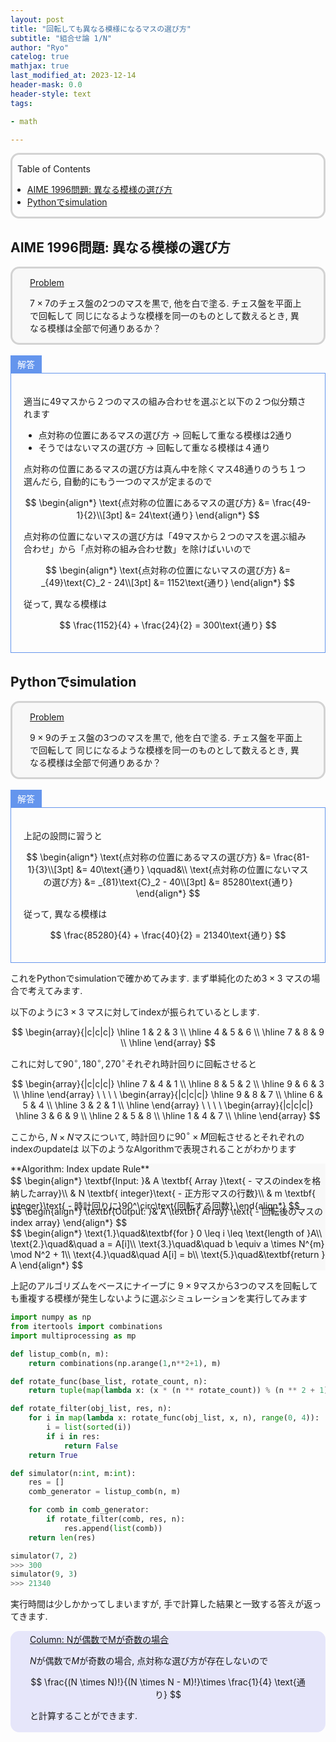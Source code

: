 ```yaml
---
layout: post
title: "回転しても異なる模様になるマスの選び方"
subtitle: "組合せ論 1/N"
author: "Ryo"
catelog: true
mathjax: true
last_modified_at: 2023-12-14
header-mask: 0.0
header-style: text
tags:

- math

---
```


<div style='border-radius: 1em; border-style:solid; border-color:#D3D3D3; background-color:#F8F8F8 margin-bottom:0px !important'>

<p class="h4">&nbsp;&nbsp;Table of Contents</p>

<!-- START doctoc generated TOC please keep comment here to allow auto update -->
<!-- DON'T EDIT THIS SECTION, INSTEAD RE-RUN doctoc TO UPDATE -->

- [AIME 1996問題: 異なる模様の選び方](#aime-1996%E5%95%8F%E9%A1%8C-%E7%95%B0%E3%81%AA%E3%82%8B%E6%A8%A1%E6%A7%98%E3%81%AE%E9%81%B8%E3%81%B3%E6%96%B9)
- [Pythonでsimulation](#python%E3%81%A7simulation)

<!-- END doctoc generated TOC please keep comment here to allow auto update -->

</div>

## AIME 1996問題: 異なる模様の選び方

<div style='padding-left: 2em; padding-right: 2em; border-radius: 1em; border-style:solid; border-color:#D3D3D3; background-color:#F8F8F8'>
<p class="h4"><ins>Problem</ins></p>

$7 \times 7$のチェス盤の2つのマスを黒で, 他を白で塗る. チェス盤を平面上で回転して
同じになるような模様を同一のものとして数えるとき, 異なる模様は全部で何通りあるか？

</div>

<br>


<div style="display: inline-block; background: #6495ED;; border: 1px solid #6495ED; padding: 3px 10px;color:#FFFFFF"><span >解答</span>
</div>

<div style="border: 1px solid #6495ED; font-size: 100%; padding: 20px;">

適当に49マスから２つのマスの組み合わせを選ぶと以下の２つ似分類されます

- 点対称の位置にあるマスの選び方 → 回転して重なる模様は2通り
- そうではないマスの選び方 → 回転して重なる模様は４通り

点対称の位置にあるマスの選び方は真ん中を除くマス48通りのうち１つ選んだら, 自動的にもう一つのマスが定まるので

<div class="math display" style="overflow: auto">
$$
\begin{align*}
\text{点対称の位置にあるマスの選び方} &= \frac{49-1}{2}\\[3pt]
                                 &= 24\text{通り}
\end{align*}
$$
</div>

点対称の位置にないマスの選び方は「49マスから２つのマスを選ぶ組み合わせ」から「点対称の組み合わせ数」を除けばいいので

<div class="math display" style="overflow: auto">
$$
\begin{align*}
\text{点対称の位置にないマスの選び方} &= _{49}\text{C}_2 - 24\\[3pt]
                                 &= 1152\text{通り}
\end{align*}
$$
</div>

従って, 異なる模様は

$$
\frac{1152}{4} + \frac{24}{2} = 300\text{通り}
$$

</div>

## Pythonでsimulation

<div style='padding-left: 2em; padding-right: 2em; border-radius: 1em; border-style:solid; border-color:#D3D3D3; background-color:#F8F8F8'>
<p class="h4"><ins>Problem</ins></p>

$9 \times 9$のチェス盤の3つのマスを黒で, 他を白で塗る. チェス盤を平面上で回転して
同じになるような模様を同一のものとして数えるとき, 異なる模様は全部で何通りあるか？

</div>

<br>

<div style="display: inline-block; background: #6495ED;; border: 1px solid #6495ED; padding: 3px 10px;color:#FFFFFF"><span >解答</span>
</div>

<div style="border: 1px solid #6495ED; font-size: 100%; padding: 20px;">

上記の設問に習うと

<div class="math display" style="overflow: auto">
$$
\begin{align*}
\text{点対称の位置にあるマスの選び方} &= \frac{81-1}{3}\\[3pt]
                                 &= 40\text{通り}
\qquad&\\
\text{点対称の位置にないマスの選び方} &= _{81}\text{C}_2 - 40\\[3pt]
                                 &= 85280\text{通り}
\end{align*}
$$
</div>

従って, 異なる模様は

$$
\frac{85280}{4} + \frac{40}{2} = 21340\text{通り}
$$

</div>

これをPythonでsimulationで確かめてみます. まず単純化のため$3\times 3$ マスの場合で考えてみます.

以下のように$3\times 3$ マスに対してindexが振られているとします.

$$
\begin{array}{|c|c|c|}
\hline
  1 & 2 & 3 \\ 
\hline
  4 & 5 & 6 \\ 
\hline
  7 & 8 & 9 \\
\hline
\end{array}
$$

これに対して$90^\circ, 180^\circ, 270^\circ$それぞれ時計回りに回転させると

$$
\begin{array}{|c|c|c|}
\hline
  7 & 4 & 1 \\ 
\hline
  8 & 5 & 2 \\ 
\hline
  9 & 6 & 3 \\
\hline
\end{array}
\   \  \  \
\begin{array}{|c|c|c|}
\hline
  9 & 8 & 7 \\ 
\hline
  6 & 5 & 4 \\ 
\hline
  3 & 2 & 1 \\
\hline
\end{array}
\   \  \  \
\begin{array}{|c|c|c|}
\hline
  3 & 6 & 9 \\ 
\hline
  2 & 5 & 8 \\ 
\hline
  1 & 4 & 7 \\
\hline
\end{array}
$$

ここから, $N\times N$マスについて, 時計回りに$90^\circ \times M$回転させるとそれぞれのindexのupdateは
以下のようなAlgorithmで表現されることがわかります


<div style='background-color:#F8F8F8'>
<span class='psuedo_line'>**Algorithm: Index update Rule**</span>

<div class="math display" style="text-align: left !important; margin:0pt !important; margin-bottom:-0.8em !important">
$$
\begin{align*}
\textbf{Input: }& A \textbf{ Array }\text{ - マスのindexを格納したarray}\\
                & N \textbf{ integer}\text{ - 正方形マスの行数}\\
                & m \textbf{ integer}\text{ - 時計回りに}90^\circ\text{回転する回数}
\end{align*}
$$
</div>
<div class="math display" style="text-align: left !important; margin:0pt !important; margin-bottom:0em !important">
$$
\begin{align*}
\textbf{Output: }& A \textbf{ Array} \text{ - 回転後のマスのindex array} 
\end{align*}
$$
</div>
<div class="math display" style="text-align: left !important; margin:0pt !important; margin-bottom:0em !important">
$$
\begin{align*}
\text{1.}\quad&\textbf{for } 0 \leq i \leq \text{length of }A\\
\text{2.}\quad&\quad a = A[i]\\
\text{3.}\quad&\quad b \equiv a \times N^{m} \mod N^2 + 1\\
\text{4.}\quad&\quad A[i] = b\\
\text{5.}\quad&\textbf{return } A
\end{align*}
$$
</div>
<span class='psuedo_endline'></span>

</div>

上記のアルゴリズムをベースにナイーブに $9 \times 9$マスから3つのマスを回転しても重複する模様が発生しないように選ぶシミュレーションを実行してみます

```python
import numpy as np
from itertools import combinations
import multiprocessing as mp

def listup_comb(n, m):
    return combinations(np.arange(1,n**2+1), m)

def rotate_func(base_list, rotate_count, n):
    return tuple(map(lambda x: (x * (n ** rotate_count)) % (n ** 2 + 1), base_list))

def rotate_filter(obj_list, res, n):
    for i in map(lambda x: rotate_func(obj_list, x, n), range(0, 4)):
        i = list(sorted(i))
        if i in res:
            return False
    return True

def simulator(n:int, m:int):
    res = []
    comb_generator = listup_comb(n, m)

    for comb in comb_generator:
        if rotate_filter(comb, res, n):
            res.append(list(comb))
    return len(res)

simulator(7, 2)
>>> 300
simulator(9, 3)
>>> 21340
```

実行時間は少しかかってしまいますが, 手で計算した結果と一致する答えが返ってきます.

<div style='padding-left: 2em; padding-right: 2em; border-radius: 1em; border-style:solid; border-color:#e6e6fa; background-color:#e6e6fa'>
<ins>Column: Nが偶数でMが奇数の場合</ins>

$N$が偶数で$M$が奇数の場合, 点対称な選び方が存在しないので

$$
\frac{(N \times N)!}{(N \times N - M)!}\times \frac{1}{4} \text{通り}
$$

と計算することができます.

</div> 
